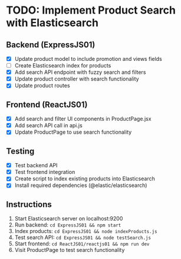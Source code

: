 # TODO: Implement Product Search with Elasticsearch

## Backend (ExpressJS01)
- [x] Update product model to include promotion and views fields
- [ ] Create Elasticsearch index for products
- [x] Add search API endpoint with fuzzy search and filters
- [x] Update product controller with search functionality
- [x] Update product routes

## Frontend (ReactJS01)
- [x] Add search and filter UI components in ProductPage.jsx
- [x] Add search API call in api.js
- [x] Update ProductPage to use search functionality

## Testing
- [x] Test backend API
- [x] Test frontend integration
- [x] Create script to index existing products into Elasticsearch
- [x] Install required dependencies (@elastic/elasticsearch)

## Instructions
1. Start Elasticsearch server on localhost:9200
2. Run backend: `cd ExpressJS01 && npm start`
3. Index products: `cd ExpressJS01 && node indexProducts.js`
4. Test search API: `cd ExpressJS01 && node testSearch.js`
5. Start frontend: `cd ReactJS01/reactjs01 && npm run dev`
6. Visit ProductPage to test search functionality
